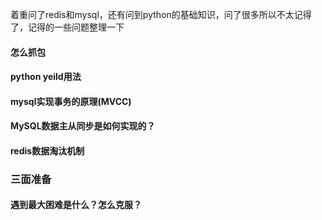 着重问了redis和mysql，还有问到python的基础知识，问了很多所以不太记得了，记得的一些问题整理一下

#### 怎么抓包

#### python yeild用法

#### mysql实现事务的原理(MVCC)

#### MySQL数据主从同步是如何实现的？

#### redis数据淘汰机制


### 三面准备

#### 遇到最大困难是什么？怎么克服？

